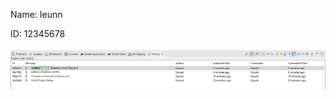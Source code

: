 Name: Ieunn

ID: 12345678

![image](https://github.com/Ieunn/comp3111-lab1-2021f/blob/master/screenshot%20of%20history.png)